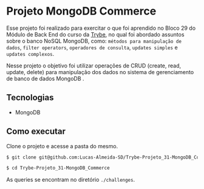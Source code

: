 # Projeto MongoDB Commerce

Esse projeto foi realizado para exercitar o que foi aprendido no Bloco 29 do Módulo de Back End do curso da [Trybe](https://www.betrybe.com/), no qual foi abordado assuntos sobre o banco NoSQL MongoDB, como: `métodos para manipulação de dados`, `filter operators`, `operadores de consulta`, `updates simples` e `updates complexos`.

Nesse projeto o objetivo foi utilizar operações de CRUD (create, read, update, delete) para manipulação dos dados no sistema de gerenciamento de banco de dados MongoDB .

## Tecnologias

  - MongoDB

## Como executar

Clone o projeto e acesse a pasta do mesmo.

```bash
$ git clone git@github.com:Lucas-Almeida-SD/Trybe-Projeto_31-MongoDB_Commerce.git

$ cd Trybe-Projeto_31-MongoDB_Commerce
```

As queries se encontram no diretório `./challenges`.